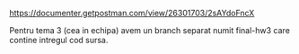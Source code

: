 https://documenter.getpostman.com/view/26301703/2sAYdoFncX

Pentru tema 3 (cea in echipa) avem un branch separat numit final-hw3 care contine intregul cod sursa.
